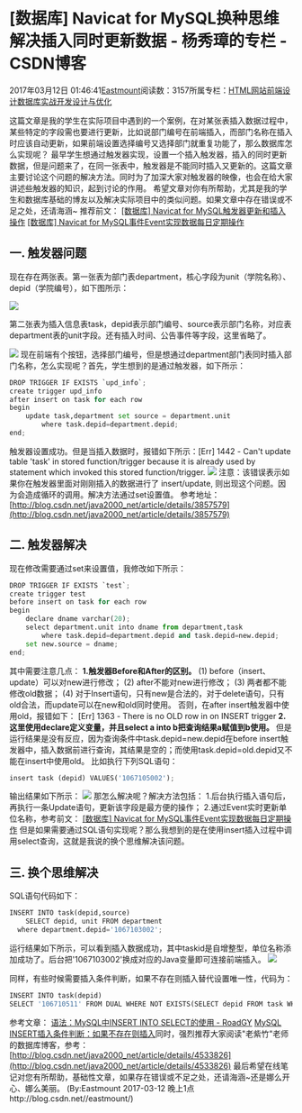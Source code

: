 
# [数据库] Navicat for MySQL换种思维解决插入同时更新数据 - 杨秀璋的专栏 - CSDN博客

2017年03月12日 01:46:41[Eastmount](https://me.csdn.net/Eastmount)阅读数：3157所属专栏：[HTML网站前端设计](https://blog.csdn.net/column/details/13444.html)[数据库实战开发设计与优化](https://blog.csdn.net/column/details/14842.html)



这篇文章是我的学生在实际项目中遇到的一个案例，在对某张表插入数据过程中，某些特定的字段需也要进行更新，比如说部门编号在前端插入，而部门名称在插入时应该自动更新，如果前端设置选择编号又选择部门就重复功能了，那么数据库怎么实现呢？
最早学生想通过触发器实现，设置一个插入触发器，插入的同时更新数据，但是问题来了，在同一张表中，触发器是不能同时插入又更新的。这篇文章主要讨论这个问题的解决方法。同时为了加深大家对触发器的映像，也会在给大家讲述些触发器的知识，起到讨论的作用。
希望文章对你有所帮助，尤其是我的学生和数据库基础的博友以及解决实际项目中的类似问题。如果文章中存在错误或不足之处，还请海涵~
推荐前文：
[[数据库] Navicat for MySQL触发器更新和插入操作](http://blog.csdn.net/eastmount/article/details/52344036)
[[数据库] Navicat for MySQL事件Event实现数据每日定期操作](http://blog.csdn.net/eastmount/article/details/60984798)


## 一. 触发器问题
现在存在两张表。第一张表为部门表department，核心字段为unit（学院名称）、depid（学院编号），如下图所示：

![](https://img-blog.csdn.net/20170312004854576)

第二张表为插入信息表task，depid表示部门编号、source表示部门名称，对应表department表的unit字段。还有插入时间、公告事件等字段，这里省略了。

![](https://img-blog.csdn.net/20170312005055077)
现在前端有个按钮，选择部门编号，但是想通过department部门表同时插入部门名称，怎么实现呢？首先，学生想到的是通过触发器，如下所示：

```python
DROP TRIGGER IF EXISTS `upd_info`;  
create trigger upd_info  
after insert on task for each row   
begin  
    update task,department set source = department.unit  
        where task.depid=department.depid;  
end;
```
触发器设置成功。但是当插入数据时，报错如下所示：[Err] 1442 - Can't update table 'task' in stored function/trigger because it is already used by statement which invoked this stored function/trigger.
![](https://img-blog.csdn.net/20170312005717393)
注意：该错误表示如果你在触发器里面对刚刚插入的数据进行了 insert/update, 则出现这个问题。因为会造成循环的调用。解决方法通过set设置值。
参考地址：[http://blog.csdn.net/java2000_net/article/details/3857579](http://blog.csdn.net/java2000_net/article/details/3857579)


## 二. 触发器解决
现在修改需要通过set来设置值，我修改如下所示：

```python
DROP TRIGGER IF EXISTS `test`;  
create trigger test  
before insert on task for each row   
begin  
	declare dname varchar(20);
	select department.unit into dname from department,task 
		where task.depid=department.depid and task.depid=new.depid;
	set new.source = dname; 
end;
```
其中需要注意几点：
**1.触发器Before和After的区别。**
(1) before（insert、update）可以对new进行修改；
(2) after不能对new进行修改；
(3) 两者都不能修改old数据；
(4) 对于Insert语句，只有new是合法的，对于delete语句，只有old合法，而update可以在new和old同时使用。
否则，在after insert触发器中使用old，报错如下：
[Err] 1363 - There is no OLD row in on INSERT trigger
**2.这里使用declare定义变量，并且select a into b把查询结果a赋值到b使用。**
但是运行结果是没有反应，因为查询条件中task.depid=new.depid在before insert触发器中，插入数据前进行查询，其结果是空的；而使用task.depid=old.depid又不能在insert中使用old。
比如执行下列SQL语句：
```python
insert task (depid) VALUES('1067105002');
```
输出结果如下所示：
![](https://img-blog.csdn.net/20170312011445460)
那怎么解决呢？解决方法包括：
1.后台执行插入语句后，再执行一条Update语句，更新该字段是最方便的操作；
2.通过Event实时更新单位名称，参考前文：
[[数据库] Navicat for MySQL事件Event实现数据每日定期操作](http://blog.csdn.net/eastmount/article/details/60984798)
但是如果需要通过SQL语句实现呢？那么我想到的是在使用insert插入过程中调用select查询，这就是我说的换个思维解决该问题。


## 三. 换个思维解决
SQL语句代码如下：
```python
INSERT INTO task(depid,source) 
	SELECT depid, unit FROM department 
  where department.depid='1067103002';
```
运行结果如下所示，可以看到插入数据成功，其中taskid是自增整型，单位名称添加成功了。后台把'1067103002'换成对应的Java变量即可连接前端插入。
![](https://img-blog.csdn.net/20170312013810164)

同样，有些时候需要插入条件判断，如果不存在则插入替代设置唯一性，代码为：

```python
INSERT INTO task(depid) 
SELECT '106710511' FROM DUAL WHERE NOT EXISTS(SELECT depid FROM task WHERE depid = '106710511');
```
参考文章：
[语法：MySQL中INSERT INTO SELECT的使用 - RoadGY](http://www.cnblogs.com/RoadGY/archive/2011/07/22/2114088.html)
[MySQL INSERT插入条件判断：如果不存在则插入](https://my.oschina.net/jsan/blog/270161/)同时，强烈推荐大家阅读"老紫竹"老师的数据库博客，参考：
[http://blog.csdn.net/java2000_net/article/details/4533826](http://blog.csdn.net/java2000_net/article/details/4533826)
最后希望在线笔记对您有所帮助，基础性文章，如果存在错误或不足之处，还请海涵~还是娜么开心、娜么美丽。
(By:Eastmount 2017-03-12 晚上1点http://blog.csdn.net//eastmount/)


